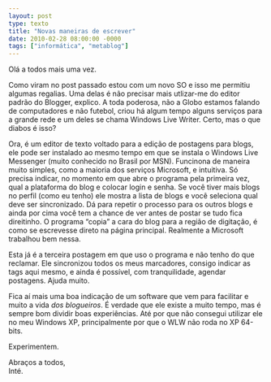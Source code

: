 ```yaml
---
layout: post
type: texto
title: "Novas maneiras de escrever"
date: 2010-02-28 08:00:00 -0000
tags: ["informática", "metablog"]
---
```

Olá a todos mais uma vez.

Como viram no post passado estou com um novo SO e isso me permitiu algumas regalias. Uma delas é não precisar mais utlizar-me do editor padrão do Blogger, explico.
A toda poderosa, não a Globo estamos falando de computadores e não futebol, criou há algum tempo alguns serviços para a grande rede e um deles se chama Windows Live Writer. Certo, mas o que diabos é isso?

Ora, é um editor de texto voltado para a edição de postagens para blogs, ele pode ser instalado ao mesmo tempo em que se instala o Windows Live Messenger (muito conhecido no Brasil por MSN). Funcinona de maneira muito simples, como a maioria dos serviços Microsoft, e intuitiva. Só precisa indicar, no momento em que abre o programa pela primeira vez, qual a plataforma do blog e colocar login e senha. Se você tiver mais blogs no perfil (como eu tenho) ele mostra a lista de blogs e você seleciona qual deve ser sincronizado. Dá para repetir o processo para os outros blogs e ainda por cima você tem a chance de ver antes de postar se tudo fica direitinho. O programa “copia” a cara do blog para a região de digitação, é como se escrevesse direto na página principal. Realmente a Microsoft trabalhou bem nessa.

Esta já é a terceira postagem em que uso o programa e não tenho do que reclamar. Ele sincronizou todos os meus marcadores, consigo indicar as tags aqui mesmo, e ainda é possível, com tranquilidade, agendar postagens. Ajuda muito.

Fica aí mais uma boa indicação de um software que vem para facilitar e muito a vida *dos blogueiros*. É verdade que ele existe a muito tempo, mas é sempre bom dividir boas experiências. Até por que não consegui utilizar ele no meu Windows XP, principalmente por que o WLW não roda no XP 64-bits.

Experimentem.

Abraços a todos,  
Inté.